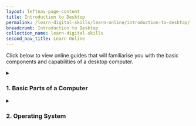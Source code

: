```yaml
---
layout: leftnav-page-content
title: Introduction to Desktop
permalink: /learn-digital-skills/learn-online/introduction-to-desktop/
breadcrumb: Introduction to Desktop
collection_name: learn-digital-skills
second_nav_title: Learn Online
---
```

Click below to view online guides that will familiarise you with the basic components and capabilities of a desktop computer.

<details>
 <summary><h3>1. Basic Parts of a Computer</h3></summary>
 
 1. Introduction to Computer - <a href="https://www.digitallearn.org/courses/getting-started-on-a-computer" target="_blank">Link</a><br>
 2. Using Mouse - <a href="http://www.gcflearnfree.org/mousetutorial" target="_blank">Link</a><br>
 3. Using Keyboard - <a href="https://edu.gcfglobal.org/en/typing/" target="_blank">Link</a><br>
 
 </details>

<details>
 <summary><h3>2. Operating System</h3></summary>
 
 **Windows 10**<br>
  1. Start Menu - <a href="https://support.microsoft.com/en-sg/help/17195/windows-10-see-whats-on-the-menu" target="_blank">Link</a><br>
  2. Find All Your Apps and Programs - <a href="https://support.microsoft.com/en-sg/help/17161/windows-10-find-all-your-apps-and-programs" target="_blank">Link</a><br>
  3. Personalise Lock Screen - <a href="https://support.microsoft.com/en-sg/help/17185/windows-10-lock-screen" target="_blank">Link</a><br>
  
**Windows 7**<br>  
 1. Using Windows 7 - <a href="https://www.digitallearn.org/courses/using-a-pc-windows-7" target="_blank">Link</a><br>
 
 </details>
  
